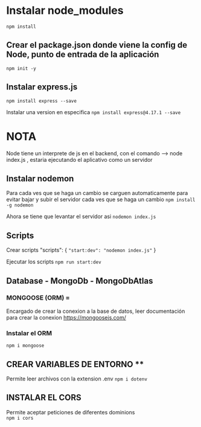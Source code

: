 # Instalar node_modules
```npm install```


## Crear el package.json donde viene la config de Node, punto de entrada de la aplicación
```npm init -y```
	
## Instalar express.js		

``` npm install express --save ```

Instalar una version en especifica
``` npm install express@4.17.1 --save ```       

# NOTA 
Node tiene un interprete de js en el backend, con el comando --> node index.js  , estaria ejecutando el aplicativo
como un servidor

## Instalar nodemon 
Para cada ves que se haga un cambio se carguen automaticamente para evitar bajar y subir el 
servidor cada ves que se haga un cambio
``` npm install -g nodemon ```

Ahora se tiene que levantar el servidor asi
``` nodemon index.js   ```

## Scripts
Crear scripts
"scripts": {
``` "start:dev": "nodemon index.js" ```
}
    
Ejecutar los scripts
``` npm run start:dev ``` 

## Database - MongoDb - MongoDbAtlas 
### MONGOOSE (ORM) = 
Encargado de crear la conexion a la base de datos, leer documentación para crear la conexion
https://mongoosejs.com/ 
	
### Instalar el ORM
``` npm i mongoose ```  

## CREAR VARIABLES DE ENTORNO **
Permite leer archivos con la extension .env	
```npm i dotenv```

## INSTALAR EL CORS 
Permite aceptar peticiones de diferentes dominions 	
```npm i cors```
